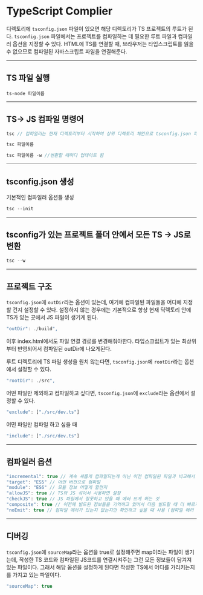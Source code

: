 # TypeScript Complier

디렉토리에 `tsconfig.json` 파일이 있으면 해당 디렉토리가 TS 프로젝트의 루트가 된다. `tsconfig.json` 파일에서는 프로젝트를 컴파일하는 데 필요한 루트 파일과 컴파일러 옵션을 지정할 수 있다.
HTML에 TS를 연결할 때, 브라우저는 타입스크립트를 읽을 수 없으므로 컴파일된 자바스크립트 파일을 연결해준다.

---

## TS 파일 실행

```
ts-node 파일이름
```

---

## TS-> JS 컴파일 명령어

```js
tsc // 컴파일러는 현재 디렉토리부터 시작하여 상위 디렉토리 체인으로 tsconfig.json 파일을 검색하게 된다.

tsc 파일이름

tsc 파일이름 -w //변환할 때마다 업데이트 됨
```

---

## tsconfig.json 생성

기본적인 컴파일러 옵션들 생성

```js
tsc --init
```

---

## tsconfig가 있는 프로젝트 폴더 안에서 모든 TS -> JS로 변환

```js
tsc --w
```

---

## 프로젝트 구조

`tsconfig.json`에 `outDir`라는 옵션이 있는데, 여기에 컴파일된 파일들을 어디에 지정할 건지 설정할 수 있다.
설정하지 않는 경우에는 기본적으로 항상 현재 딕렉토리 안에 TS가 있는 곳에서 JS 파일이 생기게 된다.

```js
"outDir": ./build",
```

이후 index.html에서도 파일 연결 경로를 변경해줘야한다.
타입스크립트가 있는 최상위부터 반영되어서 컴파일된 outDir에 나오게된다.

루트 디렉토리에 TS 파일 생성을 원치 않는다면, `tsconfig.json`에 `rootDir`라는 옵션에서 설정할 수 있다.

```js
"rootDir": ./src",
```

어떤 파일만 제외하고 컴파일하고 싶다면, `tsconfig.json`에 `exclude`라는 옵션에서 설정할 수 있다.

```js
"exclude": ["./src/dev.ts"]
```

어떤 파일만 컴파일 하고 싶을 때

```js
"include": ["./src/dev.ts"]
```

---

## 컴파일러 옵션

```js
"incremental": true // 계속 새롭게 컴파일되는게 아닌 이전 컴파일된 파일과 비교해서 비교된 수정된 사항이 없다면 그 부분을 유지하고 수정된 내용만 컴파일한다.
"target": "ES5" // 어떤 버전으로 컴파일
"module": "ES6" // 모듈 정보 어떻게 할껀지
"allowJS": true // TS와 JS 섞어서 사용하면 설정
"checkJS": true // JS 파일에서 잘못하고 있을 때 에러 뜨게 하는 것
"composite": true // 이전에 빌드된 정보들을 기억하고 있어서 다음 빌드할 때 더 빠르게 빌드를 도와줌
"noEmit": true // 컴파일 에러가 있는지 없는지만 확인하고 싶을 때 사용 (컴파일 에러 체크만 함)
```

---

## 디버깅

`tsconfig.json`에 `sourceMap`라는 옵션을 true로 설정해주면 map이라는 파일이 생기는데, 작성한 TS 코드와 컴파일된 JS코드를 연결시켜주는 그런 모든 정보들이 담겨져 있는 파일이다. 그래서 해당 옵션을 설정하게 된다면 작성한 TS에서 어디를 가리키는지를 가지고 있는 파일이다.

```js
"sourceMap": true
```

